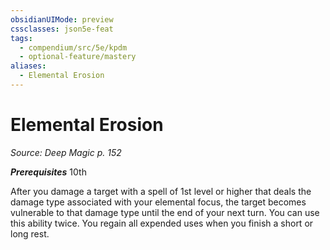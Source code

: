 ```yaml
---
obsidianUIMode: preview
cssclasses: json5e-feat
tags:
  - compendium/src/5e/kpdm
  - optional-feature/mastery
aliases:
  - Elemental Erosion
---
```

# Elemental Erosion
*Source: Deep Magic p. 152*  

***Prerequisites*** 10th

After you damage a target with a spell of 1st level or higher that deals the damage type associated with your elemental focus, the target becomes vulnerable to that damage type until the end of your next turn. You can use this ability twice. You regain all expended uses when you finish a short or long rest.

